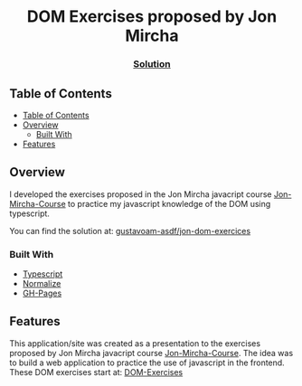 <h1 align="center">DOM Exercises proposed by Jon Mircha</h1>

<div align="center">
  <h3>
    <a href="https://gustavoam-asdf.github.io/jon-dom-exercises">
      Solution
    </a>
  </h3>
</div>

<!-- TABLE OF CONTENTS -->

## Table of Contents

- [Table of Contents](#table-of-contents)
- [Overview](#overview)
  - [Built With](#built-with)
- [Features](#features)

<!-- OVERVIEW -->

## Overview

<!-- ![screenshot](https://drive.google.com/uc?export=download&id=12FQjx-WVhzqgnymhnVkZveNAmoyCROQH) -->


I developed the exercises proposed in the Jon Mircha javacript course [Jon-Mircha-Course](https://youtube.com/playlist?list=PLvq-jIkSeTUZ6QgYYO3MwG9EMqC-KoLXA) to practice my javascript knowledge of the DOM using typescript.

You can find the solution at: [gustavoam-asdf/jon-dom-exercices](https://gustavoam-asdf.github.io/jon-dom-exercises)

### Built With

- [Typescript](https://www.typescriptlang.org/docs/)
- [Normalize](https://necolas.github.io/normalize.css/)
- [GH-Pages](https://github.com/tschaub/gh-pages)

## Features

This application/site was created as a presentation to the exercises proposed by Jon Mircha javacript course [Jon-Mircha-Course](https://youtube.com/playlist?list=PLvq-jIkSeTUZ6QgYYO3MwG9EMqC-KoLXA). The idea was to build a web application to practice the use of javascript in the frontend. 
These DOM exercises start at: [DOM-Exercises](https://www.youtube.com/watch?v=ISApT6Lersk&list=PLvq-jIkSeTUZ6QgYYO3MwG9EMqC-KoLXA&index=81)